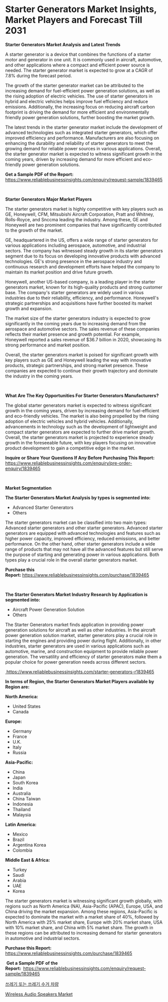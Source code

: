 <p><h1>Starter Generators Market Insights, Market Players and Forecast Till 2031</h1></p><p><strong>Starter Generators Market Analysis and Latest Trends</strong></p>
<p><p>A starter generator is a device that combines the functions of a starter motor and generator in one unit. It is commonly used in aircraft, automotive, and other applications where a compact and efficient power source is needed. The starter generator market is expected to grow at a CAGR of 7.8% during the forecast period.</p><p>The growth of the starter generator market can be attributed to the increasing demand for fuel-efficient power generation solutions, as well as the rising adoption of electric vehicles. The use of starter generators in hybrid and electric vehicles helps improve fuel efficiency and reduce emissions. Additionally, the increasing focus on reducing aircraft carbon footprint is driving the demand for more efficient and environmentally friendly power generation solutions, further boosting the market growth.</p><p>The latest trends in the starter generator market include the development of advanced technologies such as integrated starter generators, which offer improved efficiency and performance. Manufacturers are also focusing on enhancing the durability and reliability of starter generators to meet the growing demand for reliable power sources in various applications. Overall, the starter generator market is expected to witness significant growth in the coming years, driven by increasing demand for more efficient and eco-friendly power generation solutions.</p></p>
<p><strong>Get a Sample PDF of the Report:&nbsp;</strong> <a href="https://www.reliablebusinessinsights.com/enquiry/request-sample/1839465">https://www.reliablebusinessinsights.com/enquiry/request-sample/1839465</a></p>
<p>&nbsp;</p>
<p><strong>Starter Generators Major Market Players</strong></p>
<p><p>The starter generators market is highly competitive with key players such as GE, Honeywell, CFM, Mitsubishi Aircraft Corporation, Pratt and Whitney, Rolls-Royce, and Snccma leading the industry. Among these, GE and Honeywell are two prominent companies that have significantly contributed to the growth of the market.</p><p>GE, headquartered in the US, offers a wide range of starter generators for various applications including aerospace, automotive, and industrial sectors. The company has witnessed steady growth in its starter generators segment due to its focus on developing innovative products with advanced technologies. GE's strong presence in the aerospace industry and continuous research and development efforts have helped the company to maintain its market position and drive future growth.</p><p>Honeywell, another US-based company, is a leading player in the starter generators market, known for its high-quality products and strong customer base. The company's starter generators are widely used in various industries due to their reliability, efficiency, and performance. Honeywell's strategic partnerships and acquisitions have further boosted its market growth and expansion.</p><p>The market size of the starter generators industry is expected to grow significantly in the coming years due to increasing demand from the aerospace and automotive sectors. The sales revenue of these companies reflects their market presence and growth potential. For example, Honeywell reported a sales revenue of $36.7 billion in 2020, showcasing its strong performance and market position.</p><p>Overall, the starter generators market is poised for significant growth with key players such as GE and Honeywell leading the way with innovative products, strategic partnerships, and strong market presence. These companies are expected to continue their growth trajectory and dominate the industry in the coming years.</p></p>
<p>&nbsp;</p>
<p><strong>What Are The Key Opportunities For Starter Generators Manufacturers?</strong></p>
<p><p>The global starter generators market is expected to witness significant growth in the coming years, driven by increasing demand for fuel-efficient and eco-friendly vehicles. The market is also being propelled by the rising adoption of electric vehicles and hybrid vehicles. Additionally, advancements in technology such as the development of lightweight and compact starter generators are expected to further drive market growth. Overall, the starter generators market is projected to experience steady growth in the foreseeable future, with key players focusing on innovative product development to gain a competitive edge in the market.</p></p>
<p><strong>Inquire or Share Your Questions If Any Before Purchasing This Report:</strong> <a href="https://www.reliablebusinessinsights.com/enquiry/pre-order-enquiry/1839465">https://www.reliablebusinessinsights.com/enquiry/pre-order-enquiry/1839465</a></p>
<p>&nbsp;</p>
<p><strong>Market Segmentation</strong></p>
<p><strong>The Starter Generators Market Analysis by types is segmented into:</strong></p>
<p><ul><li>Advanced Starter Generators</li><li>Others</li></ul></p>
<p><p>The starter generators market can be classified into two main types: Advanced starter generators and other starter generators. Advanced starter generators are equipped with advanced technologies and features such as higher power capacity, improved efficiency, reduced emissions, and better performance. On the other hand, other starter generators include a wide range of products that may not have all the advanced features but still serve the purpose of starting and generating power in various applications. Both types play a crucial role in the overall starter generators market.</p></p>
<p><strong>Purchase this Report:&nbsp;</strong><a href="https://www.reliablebusinessinsights.com/purchase/1839465">https://www.reliablebusinessinsights.com/purchase/1839465</a></p>
<p>&nbsp;</p>
<p><strong>The Starter Generators Market Industry Research by Application is segmented into:</strong></p>
<p><ul><li>Aircraft Power Generation Solution</li><li>Others</li></ul></p>
<p><p>The Starter Generators market finds application in providing power generation solutions for aircraft as well as other industries. In the aircraft power generation solution market, starter generators play a crucial role in starting the engines and providing power during flight. Additionally, in other industries, starter generators are used in various applications such as automotive, marine, and construction equipment to provide reliable power generation. The versatility and efficiency of starter generators make them a popular choice for power generation needs across different sectors.</p></p>
<p><a href="https://www.reliablebusinessinsights.com/starter-generators-r1839465">&nbsp;https://www.reliablebusinessinsights.com/starter-generators-r1839465</a></p>
<p><strong>In terms of Region, the Starter Generators Market Players available by Region are:</strong></p>
<p>
    <p> <strong> North America: </strong>
        <ul>
            <li>United States</li>
            <li>Canada</li>
        </ul>
        </p> 
    <p> <strong> Europe: </strong>
        <ul>
            <li>Germany</li>
            <li>France</li>
            <li>U.K.</li>
            <li>Italy</li>
            <li>Russia</li>
        </ul>
        </p> 
    <p> <strong> Asia-Pacific: </strong>
        <ul>
            <li>China</li>
            <li>Japan</li>
            <li>South Korea</li>
            <li>India</li>
            <li>Australia</li>
            <li>China Taiwan</li>
            <li>Indonesia</li>
            <li>Thailand</li>
            <li>Malaysia</li>
        </ul>
        </p> 
    <p> <strong> Latin America: </strong>
        <ul>
            <li>Mexico</li>
            <li>Brazil</li>
            <li>Argentina Korea</li>
            <li>Colombia</li>
        </ul>
        </p> 
    <p> <strong> Middle East & Africa: </strong>
        <ul>
            <li>Turkey</li>
            <li>Saudi</li>
            <li>Arabia</li>
            <li>UAE</li>
            <li>Korea</li>
        </ul>
    </p>
    </p>
<p><p>The starter generators market is witnessing significant growth globally, with regions such as North America (NA), Asia-Pacific (APAC), Europe, USA, and China driving the market expansion. Among these regions, Asia-Pacific is expected to dominate the market with a market share of 40%, followed by North America with 25% market share, Europe with 20% market share, USA with 10% market share, and China with 5% market share. The growth in these regions can be attributed to increasing demand for starter generators in automotive and industrial sectors.</p></p>
<p><strong>Purchase this Report: </strong><a href="https://www.reliablebusinessinsights.com/purchase/1839465">https://www.reliablebusinessinsights.com/purchase/1839465</a></p>
<p>&nbsp;<strong>Get a Sample PDF of the Report:&nbsp;&nbsp;</strong><a href="https://www.reliablebusinessinsights.com/enquiry/request-sample/1839465">https://www.reliablebusinessinsights.com/enquiry/request-sample/1839465</a></p>
<p><strong></strong></p>
<p><p><a href="https://github.com/laholand/Market-Research-Report-List-4/blob/main/5394053159111.md">쓰레기 또는 쓰레기 수거 차량</a></p><p><a href="https://github.com/qdaxyrhp12/Market-Research-Report-List-1/blob/main/wireless-audio-speakers-market.md">Wireless Audio Speakers Market</a></p></p>